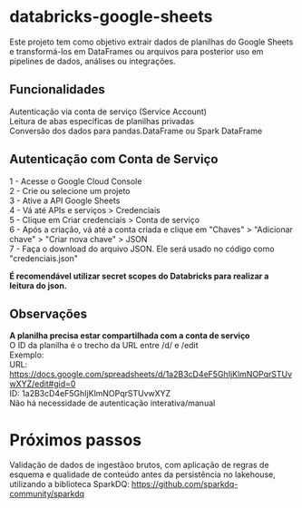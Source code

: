 # databricks-google-sheets

Este projeto tem como objetivo extrair dados de planilhas do Google Sheets e transformá-los em DataFrames ou arquivos para posterior uso em pipelines de dados, análises ou integrações.

## Funcionalidades
Autenticação via conta de serviço (Service Account)<br>
Leitura de abas específicas de planilhas privadas<br>
Conversão dos dados para pandas.DataFrame ou Spark DataFrame


## Autenticação com Conta de Serviço
1 - Acesse o Google Cloud Console<br>
2 - Crie ou selecione um projeto<br>
3 - Ative a API Google Sheets<br>
4 - Vá até APIs e serviços > Credenciais<br>
5 - Clique em Criar credenciais > Conta de serviço<br>
6 - Após a criação, vá até a conta criada e clique em "Chaves" > "Adicionar chave" > "Criar nova chave" > JSON<br>
7 - Faça o download do arquivo JSON. Ele será usado no código como "credenciais.json"<br>

**É recomendável utilizar secret scopes do Databricks para realizar a leitura do json.**

## Observações
**A planilha precisa estar compartilhada com a conta de serviço**<br>
O ID da planilha é o trecho da URL entre /d/ e /edit<br>
Exemplo:<br>
URL: https://docs.google.com/spreadsheets/d/1a2B3cD4eF5GhIjKlmNOPqrSTUvwXYZ/edit#gid=0<br>
ID: 1a2B3cD4eF5GhIjKlmNOPqrSTUvwXYZ<br>
Não há necessidade de autenticação interativa/manual

# Próximos passos
Validação de dados de ingestãoo brutos, com aplicação de regras de esquema e qualidade de conteúdo antes da persistência no lakehouse, utilizando a biblioteca SparkDQ: https://github.com/sparkdq-community/sparkdq
